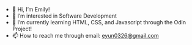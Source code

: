 - 👋 Hi, I’m Emily!
- 👀 I’m interested in Software Development
- 🌱 I’m currently learning HTML, CSS, and Javascript through the Odin Project!
- 📫 How to reach me through email: eyun0326@gmail.com

<!---
emyun/emyun is a ✨ special ✨ repository because its `README.md` (this file) appears on your GitHub profile.
You can click the Preview link to take a look at your changes.
--->
